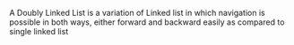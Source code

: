 A Doubly Linked List is a variation of Linked list in which navigation is possible in both ways, either forward and backward easily as compared to single linked list
